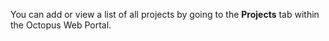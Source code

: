 You can add or view a list of all projects by going to the **Projects** tab within the Octopus Web Portal.
